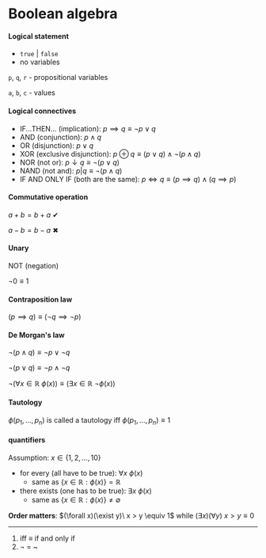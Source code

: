 # Boolean algebra

#### Logical statement

- `true` | `false`
- no variables

`p`, `q`, `r` - propositional variables

`a`, `b`, `c` - values

#### Logical connectives

- IF...THEN... (implication): $p \implies q \equiv \neg p \lor q$
- AND (conjunction): $p \land q$
- OR (disjunction): $p \lor q$
- XOR (exclusive disjunction): $p \oplus q \equiv (p \lor q) \land \neg (p \land q)$
- NOR (not or): $p \downarrow q \equiv \neg (p \lor q)$
- NAND (not and): $p | q \equiv \neg (p \land q)$
- IF AND ONLY IF (both are the same): $p \iff q \equiv (p \implies q) \land (q \implies p)$

#### Commutative operation

$a + b = b + a$ ✔

$a - b = b - a$ ✖

#### Unary

NOT (negation)

$\neg0 \equiv 1$

#### Contraposition law

$(p \implies q) \equiv (\neg q \implies \neg p)$

#### De Morgan's law

$\neg(p \land q) \equiv \neg p \lor \neg q$

$\neg(p \lor q) \equiv \neg p \land \neg q$

$\neg(\forall x \in \mathbb{R}\ \phi(x)) \equiv (\exists x \in \mathbb{R}\ \neg\phi(x))$

#### Tautology

$\phi(p_1, ...,p_n)$ is called a tautology iff $\phi(p_1, ...,p_n) \equiv 1$

#### quantifiers

Assumption: $x \in \{ 1, 2, ..., 10 \}$

- for every (all have to be true): $\forall x\ \phi(x)$
  - same as $\{x \in \mathbb{R}: \phi(x)\} = \mathbb{R}$
- there exists (one has to be true): $\exists x\ \phi(x)$
  - same as $\{x \in \mathbb{R}: \phi(x)\} \ne \emptyset$

**Order matters**: $(\forall x)(\exist y)\ x > y \equiv 1$ while $(\exists x)(\forall y)\ x > y \equiv 0$

---

1. iff $\equiv$ if and only if
2. $\neg$ = $\text{\textasciitilde}$
